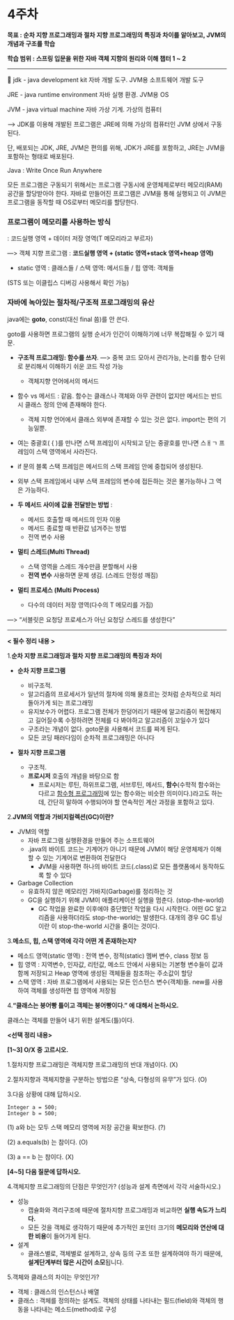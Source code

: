 # 4주차

**목표 : 순차 지향 프로그래밍과 절차 지향 프로그래밍의 특징과 차이를 알아보고, JVM의 개념과 구조를 학습**

**학습 범위 : 스프링 입문을 위한 자바 객체 지향의 원리와 이해 챕터 1 ~ 2**

---

<aside>
📎 jdk - java development kit 자바 개발 도구. JVM용 소프트웨어 개발 도구

JRE - java runtime environment 자바 실행 환경. JVM용 OS

JVM - java virtual machine 자바 가상 기계. 가상의 컴퓨터

</aside>

—> JDK를 이용해 개발된 프로그램은 JRE에 의해 가상의 컴퓨터인 JVM 상에서 구동된다.

단, 배포되는 JDK, JRE, JVM은 편의를 위해, JDK가 JRE를 포함하고, JRE는 JVM을 포함하는 형태로 배포된다. 

Java : Write Once Run Anywhere

모든 프로그램은 구동되기 위해서는 프로그램 구동시에 운영체제로부터 메모리(RAM) 공간을 할당받아야 한다. 자바로 만들어진 프로그램은 JVM을 통해 실행되고 이 JVM은 프로그램을 동작할 때 OS로부터 메모리를 할당한다.

### 프로그램이 메모리를 사용하는 방식

: 코드실행 영역 + 데이터 저장 영역(T 메모리라고 부르자)

—> 객체 지향 프로그램 : **코드실행 영역 + (static 영역+stack 영역+heap 영역)**

- static 영역 : 클래스들 / 스택 영역: 메서드들 / 힙 영역: 객체들

(STS 또는 이클립스 디버깅 사용해서 확인 가능)

### 자바에 녹아있는 절차적/구조적 프로그래밍의 유산

java에는 **goto**, const(대신 final 씀)를 안 쓴다.

goto를 사용하면 프로그램의 실행 순서가 인간이 이해하기에 너무 복잡해질 수 있기 때문.

- **구조적 프로그래밍: 함수를 쓰자**. —> 중복 코드 모아서 관리가능, 논리를 함수 단위로 분리해서 이해하기 쉬운 코드 작성 가능
    - 객체지향 언어에서의 메서드
- 함수 vs 메서드 : 같음. 함수는 클래스나 객체와 아무 관련이 없지만 메서드는 반드시 클래스 정의 안에 존재해야 한다.
    - 객체 지향 언어에서 클래스 외부에 존재할 수 있는 것은 없다. import는 편의 기능일뿐.

- 여는 중괄호( { )를 만나면 스택 프레임이 시작되고 닫는 중괄호를 만나면 스ㅐㄱ 프레임이 스택 영역에서 사라진다.
- if 문의 블록 스택 프레임은 메서드의 스택 프레임 안에 중첩되어 생성된다.
- 외부 스택 프레임에서 내부 스택 프레임의 변수에 접든하는 것은 불가능하나 그 역은 가능하다.
- **두 메서드 사이에 값을 전달받는 방법** :
    - 메서드 호출할 때 메서드의 인자 이용
    - 메서드 종료할 때 반환값 넘겨주는 방법
    - 전역 변수 사용

- **멀티 스레드(Multi Thread)**
    - 스택 영역을 스레드 개수만큼 분할해서 사용
    - **전역 변수** 사용하면 문제 생김. (스레드 안정성 깨짐)
- **멀티 프로세스 (Multi Process)**
    - 다수의 데이터 저장 영역(다수의 T 메모리를 가짐)

—> “서블릿은 요청당 프로세스가 아닌 요청당 스레드를 생성한다”

---

**< 필수 정리 내용 >**

1.**순차 지향 프로그래밍과 절차 지향 프로그래밍의 특징과 차이**

- **순차 지향 프로그램**
    - 비구조적.
    - 알고리즘의 프로세서가 일년의 절차에 의해 물흐르는 것처럼 순차적으로 처리 돌아가게 되는 프로그래밍
    - 유지보수가 어렵다. 프로그램 전체가 한덩어리기 때문에 알고리즘이 복잡해지고 길어질수록 수정하려면 전체를 다 봐야하고 알고리즘이 꼬일수가 있다
    - 구조라는 개념이 없다. goto문을 사용해서 코드를 짜게 된다.
    - 모든 코딩 패러다임이 순차적 프로그래밍은 아니다

- **절차 지향 프로그램**
    - 구조적.
    - **프로시저** 호출의 개념을 바탕으로 함
        - 프로시저는 루틴, 하위프로그램, 서브루틴, 메서드, **함수**(수학적 함수와는 다르고 [함수형 프로그래밍](https://ko.wikipedia.org/wiki/%ED%95%A8%EC%88%98%ED%98%95_%ED%94%84%EB%A1%9C%EA%B7%B8%EB%9E%98%EB%B0%8D)에 있는 함수와는 비슷한 의미이다.)라고도 하는데, 간단히 말하여 수행되어야 할 연속적인 계산 과정을 포함하고 있다.

2.**JVM의 역할과 가비지컬렉션(GC)이란?**

- JVM의 역할
    - 자바 프로그램 실행환경을 만들어 주는 소프트웨어
    - .java의 바이트 코드는 기계어가 아니기 때문에 JVM이 해당 운영체제가 이해할 수 있는 기계어로 변환하여 전달한다
        - **J**VM을 사용하면 하나의 바이트 코드(.class)로 모든 플랫폼에서 동작하도록 할 수 있다
- Garbage Collection
    - 유효하지 않은 메모리인 가바지(Garbage)를 정리하는 것
    - GC을 실행하기 위해 JVM이 애플리케이션 실행을 멈춘다. (stop-the-world)
        - GC 작업을 완료한 이후에야 중단했던 작업을 다시 시작한다. 어떤 GC 알고리즘을 사용하더라도 stop-the-world는 발생한다. 대개의 경우 GC 튜닝이란 이 stop-the-world 시간을 줄이는 것이다.

3.**메소드, 힙, 스택 영역에 각각 어떤 게 존재하는지?**

- 메소드 영역(static 영역) : 전역 변수, 정적(static) 멤버 변수, class 정보 등
- 힙 영역 : 지역변수, 인자값, 리턴값, 메소드 안에서 사용되는 기본형 변수들이 값과 함께 저장되고 Heap 영역에 생성된 객체들을 참조하는 주소값이 할당
- 스택 영역 : 자바 프로그램에서 사용되는 모든 인스턴스 변수(객체)들. new를 사용하여 객체를 생성하면 힙 영역에 저장됨

4.**“클래스는 붕어빵 틀이고 객체는 붕어빵이다.” 에 대해서 논하시오.**

클래스는 객체를 만들어 내기 위한 설계도(틀)이다.

**<선택 정리 내용>**

**[1~3] O/X 중 고르시오.**

1.절차지향 프로그래밍은 객체지향 프로그래밍의 반대 개념이다. (X)

2.절차지향과 객체지향을 구분하는 방법으론 “상속, 다형성의 유무”가 있다. (O)

3.다음 상황에 대해 답하시오.

```
Integer a = 500;
Integer b = 500;
```

(1) a와 b는 모두 스택 메모리 영역에 저장 공간을 확보한다. (?)

(2) a.equals(b) 는 참이다. (O)

(3) a == b 는 참이다. (X)


**[4~5] 다음 질문에 답하시오.**

4.객체지향 프로그래밍의 단점은 무엇인가? (성능과 설계 측면에서 각각 서술하시오.)

- 성능
    - 캡슐화와 격리구조에 때문에 절차지향 프로그래밍과 비교하면 **실행 속도가 느리다.**
    - 모든 것을 객체로 생각하기 때문에 추가적인 포인터 크기의 **메모리와 연산에 대한 비용**이 들어가게 된다.
- 설계
    - 클래스별로, 객체별로 설계하고, 상속 등의 구조 또한 설계하여야 하기 때문에, **설계단계부터 많은 시간이 소모**됩니다.

5.객체와 클래스의 차이는 무엇인가?

- 객체 : 클래스의 인스턴스나 배열
- 클래스 : 객체를 정의하는 설계도. 객체의 상태를 나타내는 필드(field)와 객체의 행동을 나타내는 메소드(method)로 구성